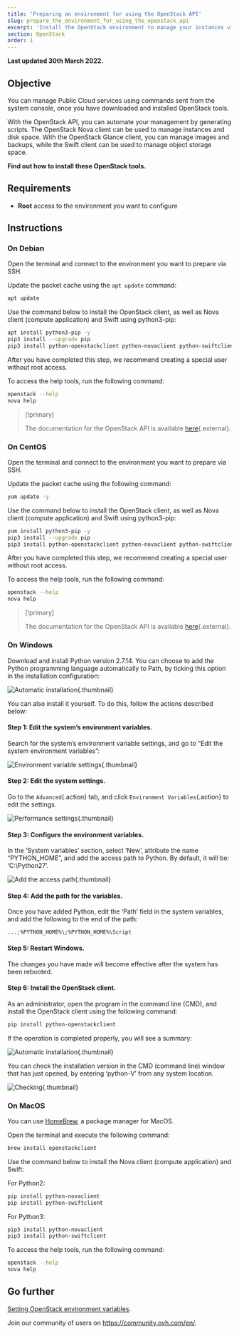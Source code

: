 ```yaml
---
title: 'Preparing an environment for using the OpenStack API'
slug: prepare_the_environment_for_using_the_openstack_api
excerpt: 'Install the OpenStack environment to manage your instances via the API'
section: OpenStack
order: 1
---
```


**Last updated 30th March 2022.**

## Objective

You can manage Public Cloud services using commands sent from the system console, once you have downloaded and installed OpenStack tools.

With the OpenStack API, you can automate your management by generating scripts. The OpenStack Nova client can be used to manage instances and disk space. With the OpenStack Glance client, you can manage images and backups, while the Swift client can be used to manage object storage space.

**Find out how to install these OpenStack tools.**

## Requirements

- **Root** access to the environment you want to configure

## Instructions

### On Debian

Open the terminal and connect to the environment you want to prepare via SSH.

Update the packet cache using the `apt update` command:

```sh
apt update
```

Use the command below to install the OpenStack client, as well as Nova client (compute application) and Swift using python3-pip:

```sh
apt install python3-pip -y
pip3 install --upgrade pip
pip3 install python-openstackclient python-novaclient python-swiftclient
```

After you have completed this step, we recommend creating a special user without root access.

To access the help tools, run the following command:

```sh
openstack --help
nova help
```

> [!primary]
>
> The documentation for the OpenStack API is available [here](https://docs.openstack.org/python-openstackclient/latest/){.external}.
>

### On CentOS

Open the terminal and connect to the environment you want to prepare via SSH.

Update the packet cache using the following command:

```sh
yum update -y
```

Use the command below to install the OpenStack client, as well as Nova client (compute application) and Swift using python3-pip:

```sh
yum install python3-pip -y
pip3 install --upgrade pip
pip3 install python-openstackclient python-novaclient python-swiftclient
```

After you have completed this step, we recommend creating a special user without root access.

To access the help tools, run the following command:

```sh
openstack --help
nova help
```

> [!primary]
>
> The documentation for the OpenStack API is available [here](https://docs.openstack.org/python-openstackclient/latest/){.external}.
>

### On Windows

Download and install Python version 2.7.14. You can choose to add the Python programming language automatically to Path, by ticking this option in the installation configuration:

![Automatic installation](images/1_preparation_openstack_environment_windows.png){.thumbnail}

You can also install it yourself. To do this, follow the actions described below:

#### Step 1: Edit the system’s environment variables.

Search for the system’s environment variable settings, and go to “Edit the system environment variables”:

![Environment variable settings](images/2_preparation_openstack_environment_windows.png){.thumbnail}

#### Step 2: Edit the system settings.

Go to the `Advanced`{.action} tab, and click `Environment Variables`{.action} to edit the settings.

![Performance settings](images/3_preparation_openstack_environment_windows.png){.thumbnail}

#### Step 3: Configure the environment variables.

In the ‘System variables’ section, select ‘New’, attribute the name “PYTHON_HOME”, and add the access path to Python. By default, it will be: ‘C:\\Python27’.

![Add the access path](images/4_edit_system_variables.png){.thumbnail}

#### Step 4: Add the path for the variables.

Once you have added Python, edit the ‘Path’ field in the system variables, and add the following to the end of the path:

`...;%PYTHON_HOME%\;%PYTHON_HOME%\Script`

#### Step 5: Restart Windows.

The changes you have made will become effective after the system has been rebooted.

#### Step 6: Install the OpenStack client.

As an administrator, open the program in the command line (CMD), and install the OpenStack client using the following command:

```sh
pip install python-openstackclient
```

If the operation is completed properly, you will see a summary:

![Automatic installation](images/5_preparation_openstack_environment_windows.png){.thumbnail}

You can check the installation version in the CMD (command line) window that has just opened, by entering ‘python-V’ from any system location.

![Checking](images/6_preparation_openstack_environment_windows.png){.thumbnail}

### On MacOS

You can use [HomeBrew](https://brew.sh), a package manager for MacOS.

Open the terminal and execute the following command:

```bash
brew install openstackclient
```

Use the command below to install the Nova client (compute application) and Swift:

For Python2:

```sh
pip install python-novaclient
pip install python-swiftclient
```

For Python3:

```sh
pip3 install python-novaclient
pip3 install python-swiftclient
```

To access the help tools, run the following command:

```sh
openstack --help
nova help
```

## Go further

[Setting OpenStack environment variables](https://docs.ovh.com/us/en/public-cloud/set-openstack-environment-variables/).

Join our community of users on <https://community.ovh.com/en/>.
